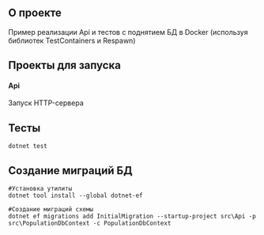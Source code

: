 ## О проекте
Пример реализации Api и тестов с поднятием БД в Docker (используя библиотек TestContainers и Respawn)

## Проекты для запуска
#### Api
Запуск HTTP-сервера

## Тесты
```shell
dotnet test
```

## Создание миграций БД

```shell
#Установка утилиты
dotnet tool install --global dotnet-ef

#Создание миграций схемы
dotnet ef migrations add InitialMigration --startup-project src\Api -p src\PopulationDbContext -c PopulationDbContext
```

